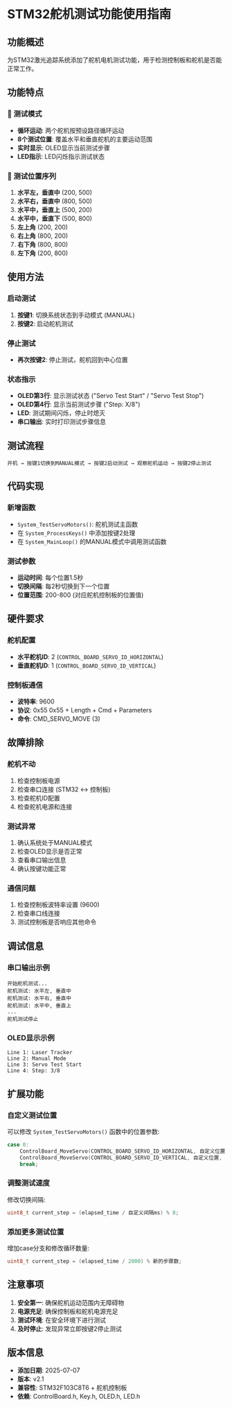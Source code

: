 # STM32舵机测试功能使用指南

## 功能概述

为STM32激光追踪系统添加了舵机电机测试功能，用于检测控制板和舵机是否能正常工作。

## 功能特点

### 🎯 测试模式
- **循环运动**: 两个舵机按预设路径循环运动
- **8个测试位置**: 覆盖水平和垂直舵机的主要运动范围
- **实时显示**: OLED显示当前测试步骤
- **LED指示**: LED闪烁指示测试状态

### 🔧 测试位置序列
1. **水平左，垂直中** (200, 500)
2. **水平右，垂直中** (800, 500)  
3. **水平中，垂直上** (500, 200)
4. **水平中，垂直下** (500, 800)
5. **左上角** (200, 200)
6. **右上角** (800, 200)
7. **右下角** (800, 800)
8. **左下角** (200, 800)

## 使用方法

### 启动测试
1. **按键1**: 切换系统状态到手动模式 (MANUAL)
2. **按键2**: 启动舵机测试

### 停止测试
- **再次按键2**: 停止测试，舵机回到中心位置

### 状态指示
- **OLED第3行**: 显示测试状态 ("Servo Test Start" / "Servo Test Stop")
- **OLED第4行**: 显示当前测试步骤 ("Step: X/8")
- **LED**: 测试期间闪烁，停止时熄灭
- **串口输出**: 实时打印测试步骤信息

## 测试流程

```
开机 → 按键1切换到MANUAL模式 → 按键2启动测试 → 观察舵机运动 → 按键2停止测试
```

## 代码实现

### 新增函数
- `System_TestServoMotors()`: 舵机测试主函数
- 在 `System_ProcessKeys()` 中添加按键2处理
- 在 `System_MainLoop()` 的MANUAL模式中调用测试函数

### 测试参数
- **运动时间**: 每个位置1.5秒
- **切换间隔**: 每2秒切换到下一个位置
- **位置范围**: 200-800 (对应舵机控制板的位置值)

## 硬件要求

### 舵机配置
- **水平舵机ID**: 2 (`CONTROL_BOARD_SERVO_ID_HORIZONTAL`)
- **垂直舵机ID**: 1 (`CONTROL_BOARD_SERVO_ID_VERTICAL`)

### 控制板通信
- **波特率**: 9600
- **协议**: 0x55 0x55 + Length + Cmd + Parameters
- **命令**: CMD_SERVO_MOVE (3)

## 故障排除

### 舵机不动
1. 检查控制板电源
2. 检查串口连接 (STM32 ↔ 控制板)
3. 检查舵机ID配置
4. 检查舵机电源和连接

### 测试异常
1. 确认系统处于MANUAL模式
2. 检查OLED显示是否正常
3. 查看串口输出信息
4. 确认按键功能正常

### 通信问题
1. 检查控制板波特率设置 (9600)
2. 检查串口线连接
3. 测试控制板是否响应其他命令

## 调试信息

### 串口输出示例
```
开始舵机测试...
舵机测试: 水平左, 垂直中
舵机测试: 水平右, 垂直中
舵机测试: 水平中, 垂直上
...
舵机测试停止
```

### OLED显示示例
```
Line 1: Laser Tracker
Line 2: Manual Mode
Line 3: Servo Test Start
Line 4: Step: 3/8
```

## 扩展功能

### 自定义测试位置
可以修改 `System_TestServoMotors()` 函数中的位置参数:
```c
case 0:
    ControlBoard_MoveServo(CONTROL_BOARD_SERVO_ID_HORIZONTAL, 自定义位置, 1500);
    ControlBoard_MoveServo(CONTROL_BOARD_SERVO_ID_VERTICAL, 自定义位置, 1500);
    break;
```

### 调整测试速度
修改切换间隔:
```c
uint8_t current_step = (elapsed_time / 自定义间隔ms) % 8;
```

### 添加更多测试位置
增加case分支和修改循环数量:
```c
uint8_t current_step = (elapsed_time / 2000) % 新的步骤数;
```

## 注意事项

1. **安全第一**: 确保舵机运动范围内无障碍物
2. **电源充足**: 确保控制板和舵机电源充足
3. **测试环境**: 在安全环境下进行测试
4. **及时停止**: 发现异常立即按键2停止测试

## 版本信息

- **添加日期**: 2025-07-07
- **版本**: v2.1
- **兼容性**: STM32F103C8T6 + 舵机控制板
- **依赖**: ControlBoard.h, Key.h, OLED.h, LED.h
